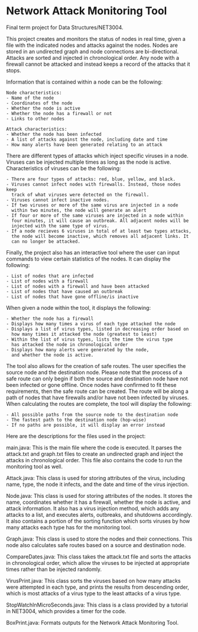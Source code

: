 # Network Attack Monitoring Tool
Final term project for Data Structures/NET3004.

This project creates and monitors the status of nodes in real time,
given a file with the indicated nodes and attacks against the nodes.
Nodes are stored in an undirected graph and node connections are bi-directional. 
Attacks are sorted and injected in chronological order. Any node with a firewall 
cannot be attacked and instead keeps a record of the attacks that it stops.

Information that is contained within a node can be the following:
    
    Node characteristics:
    - Name of the node
    - Coordinates of the node
    - Whether the node is active
    - Whether the node has a firewall or not
    - Links to other nodes

    Attack characteristics:
    - Whether the node has been infected
    - A list of attacks against the node, including date and time
    - How many alerts have been generated relating to an attack

There are different types of attacks which inject specific viruses in a node. 
Viruses can be injected multiple times as long as the node is active.
Characteristics of viruses can be the following:

    - There are four types of attacks: red, blue, yellow, and black.
    - Viruses cannot infect nodes with firewalls. Instead, those nodes keep
      track of what viruses were detected on the firewall.
    - Viruses cannot infect inactive nodes.
    - If two viruses or more of the same virus are injected in a node 
      within two minutes, the node will generate an alert
    - If four or more of the same viruses are injected in a node within
      four minutes, it will cause an outbreak. All adjacent nodes will be 
      injected with the same type of virus.
    - If a node recieves 6 viruses in total of at least two types attacks,
      the node will become inactive, which removes all adjacent links. It 
      can no longer be attacked.

Finally, the project also has an interactive tool where the user can input commands to
view certain statistics of the nodes. It can display the following:

    - List of nodes that are infected
	- List of nodes with a firewall
	- List of nodes with a firewall and have been attacked
	- List of nodes that have caused an outbreak
	- List of nodes that have gone offline/is inactive

When given a node within the tool, it displays the following:

    - Whether the node has a firewall
	- Displays how many times a virus of each type attacked the node
	- Displays a list of virus types, listed in decreasing order based on 
      how many times it attacked the node (greatest to least)
	- Within the list of virus types, lists the time the virus type 
      has attacked the node in chronological order
	- Displays how many alerts were generated by the node, 
      and whether the node is active.

The tool also allows for the creation of safe routes. The user specifies the source node and
the destination node. Please note that the process of a safe route can only begin if both
the source and destination node have not been infected or gone offline. Once nodes have confirmed
to fit these requirements, then the safe route can be created.
The route will be along a path of nodes that have firewalls and/or have not been infected by
viruses. When calculating the routes are complete, the tool will display the following:

    - All possible paths from the source node to the destination node
	- The fastest path to the destination node (hop-wise)
	- If no paths are possible, it will display an error instead

Here are the descriptions for the files used in the project:

main.java: This is the main file where the code is executed. It parses the attack.txt and
graph.txt files to create an undirected graph and inject the attacks in chronological order.
This file also contains the code to run the monitoring tool as well.

Attack.java: This class is used for storing attributes of the virus, including name, type,
the node it infects, and the date and time of the virus injection.

Node.java: This class is used for storing attributes of the nodes. It stores the name, coordinates
whether it has a firewall, whether the node is active, and attack information. It also has
a virus injection method, which adds any attacks to a list, and executes alerts, outbreaks,
and shutdowns accordingly. It also contains a portion of the sorting function which sorts
viruses by how many attacks each type has for the monitoring tool.

Graph.java: This class is used to store the nodes and their connections. This node also
calculates safe routes based on a source and destination node.

CompareDates.java: This class takes the attack.txt file and sorts the attacks in chronological
order, which allow the viruses to be injected at appropriate times rather than be injected
randomly.

VirusPrint.java: This class sorts the viruses based on how many attacks were attempted in
each type, and prints the results from descending order, which is most attacks of a virus type
to the least attacks of a virus type.

StopWatchInMicroSeconds.java: This class is a class provided by a tutorial in NET3004, which 
provides a timer for the code.

BoxPrint.java: Formats outputs for the Network Attack Monitoring Tool.
